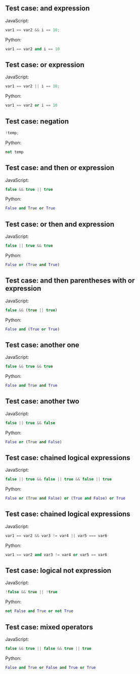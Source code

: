 ## Test case: and expression
JavaScript:
```js
var1 == var2 && i == 10;
```

Python:
```py
var1 == var2 and i == 10
```

## Test case: or expression
JavaScript:
```js
var1 == var2 || i == 10;
```

Python:
```py
var1 == var2 or i == 10
```

## Test case: negation
```js
!temp;
```

Python:
```py
not temp
```

## Test case: and then or expression
JavaScript:
```js
false && true || true
```

Python:
```py
False and True or True
```

## Test case: or then and expression
JavaScript:
```js
false || true && true
```

Python:
```py
False or (True and True)
```

## Test case: and then parentheses with or expression
JavaScript:
```js
false && (true || true)
```

Python:
```py
False and (True or True)
```

## Test case: another one
JavaScript:
```js
false && true && true
```

Python:
```py
False and True and True
```

## Test case: another two
JavaScript:
```js
false || true && false
```

Python:
```py
False or (True and False)
```

## Test case: chained logical expressions
JavaScript:
```js
false || true && false || true && false || true
```

Python:
```py
False or (True and False) or (True and False) or True
```

## Test case: chained logical expressions
JavaScript:
```js
var1 == var2 && var3 != var4 || var5 === var6
```

Python:
```py
var1 == var2 and var3 != var4 or var5 == var6
```

## Test case: logical not expression
JavaScript:
```js
!false && true || !true
```

Python:
```py
not False and True or not True
```

## Test case: mixed operators
JavaScript:
```js
false && true || false && true || true
```

Python:
```py
False and True or False and True or True
```
